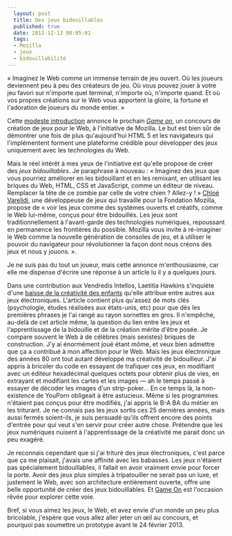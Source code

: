 ```yaml
---
  layout: post
  title: Des jeux bidouillables
  published: true
  date: 2012-12-13 00:05:01
  tags:
  - Mozilla
  - jeux
  - bidouillabilité
---
```




« Imaginez le Web comme un immense terrain de jeu ouvert. Où les joueurs deviennent peu à peu des créateurs de jeu. Où vous pouvez jouer à votre jeu favori sur n'importe quel terminal, n'importe où, n'importe quand. Et où vos propres créations sur le Web vous apportent la gloire, la fortune et l'adoration de joueurs du monde entier. »

Cette [modeste introduction](https://blog.mozilla.org/blog/2012/12/12/gameon/) annonce le prochain *[Game on](https://gameon.mozilla.org/)*, un concours de création de jeux pour le Web, à l'initiative de Mozilla. Le but est bien sûr de démontrer une fois de plus qu'aujourd'hui HTML 5 et les navigateurs qui l'implémentent forment une plateforme crédible pour développer des jeux uniquement avec les technologies du Web.

Mais le réel intérêt à mes yeux de l'initiative est qu'elle propose de créer des *jeux bidouillables*. Je paraphrase à nouveau : « Imaginez des jeux que vous pourriez améliorer en les bidouillant et en les remixant, en utilisant les briques du Web, HTML, CSS et JavaScript, comme un éditeur de niveau. Remplacer la tête de ce zombie par celle de votre chien ?  Allez-y ! » [Chloé Varelidi](http://varelidi.com/About), une développeuse de jeux qui travaille pour la Fondation Mozilla, propose de « voir les jeux comme des systèmes ouverts et créatifs, comme le Web lui-même, conçus pour être bidouillés. Les jeux sont traditionnellement à l'avant-garde des technologies numériques, repoussant en permanence les frontières du possible. Mozilla vous invite à ré-imaginer le Web comme la nouvelle génération de consoles de jeu, et à utiliser le pouvoir du navigateur pour révolutionner la façon dont nous créons des jeux et nous y jouons. ».

Je ne suis pas du tout un joueur, mais cette annonce m'enthousiasme, car elle me dispense d'écrire une réponse à un article lu il y a quelques jours.

Dans une contribution aux Vendredis Intellos, Laetitia Hawkins s'inquiète d'une [baisse de la créativité des enfants](http://enfantsdelavenir.org/crise-de-la-creativite-des-enfants-quelles-causes-quelles-consequences) qu'elle attribue entre autres aux jeux électroniques. L'article contient plus qu'assez de mots clés (psychologie, études réalisées aux états-unis, etc) pour que dès les premières phrases je l'ai rangé au rayon sornettes en gros. Il n'empêche, au-delà de cet article même, la question du lien entre les jeux et l'apprentissage de la bidouille et de la création mérite d'être posée. Je compare souvent le Web à de célèbres (mais sexistes) briques de construction. J'y ai énormément joué étant môme, et veux bien admettre que ça a contribué à mon affection pour le Web. Mais les jeux électronique des années 80 ont tout autant développé ma créativité de bidouilleur. J'ai appris à bricoler du code en essayant de trafiquer ces jeux, en modifiant avec un éditeur hexadécimal quelques octets pour obtenir plus de vies, en extrayant et modifiant les cartes et les images — ah le temps passé à essayer de décoder les images d'un strip-poker… En ce temps là, la non-existence de YouPorn obligeait à être astucieux. Même si les programmes n'étaient pas conçus pour être modifiés, j'ai appris le B-A BA du métier en les triturant. Je ne connais pas les jeux sortis ces 25 dernières années, mais aussi fermés soient-ils, je suis persuadé qu'ils offrent encore des points d'entrée pour qui veut s'en servir pour créer autre chose. Prétendre que les jeux numériques nuisent à l'apprentissage de la créativité me parait donc un peu exagéré.

Je reconnais cependant que si j'ai trituré des jeux électroniques, c'est parce que ça me plaisait, j'avais une affinité avec les babasses. Les jeux n'étaient pas spécialement bidouillables, il fallait en avoir vraiment envie pour forcer la porte. Avoir des jeux plus simples à tripatouiller ne serait pas un luxe, et justement le Web, avec son architecture entièrement ouverte, offre une belle opportunité de créer des jeux bidouillables. Et [Game On](https://gameon.mozilla.org/) est l'occasion rêvée pour explorer cette voie.

Bref, si vous aimez les jeux, le Web, et avez envie d'un monde un peu plus bricolable, j'espère que vous allez aller jeter un œil au concours, et pourquoi pas soumettre un prototype avant le 24 février 2013.
